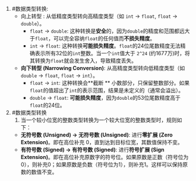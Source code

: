 1. #数据类型转换:
    *   向上转型 : 从低精度类型转向高精度类型（如 `int` -> `float`, `float` -> `double`）。
        *   `float` -> `double`: 这种转换是**安全**的，因为`double`的精度和范围都远大于`float`，可以完全容纳`float`的任何值而**不损失精度**。
        *   `int` -> `float`: 这种转换**可能损失精度**。`float`的24位尾数精度无法精确表示所有32位的`int`整数。当一个`int`值大于 `2^24` (约1677万)时，将其转换为`float`就会发生舍入，导致精度丢失。
    *   **向下转型 (Narrowing Conversion)**: 从高精度类型转向低精度类型（如 `double` -> `float`, `float` -> `int`）。
        *   `float` -> `int`: 这种转换会**截断 ** 小数部分，只保留整数部分。如果`float`的值超出了`int`的表示范围，结果是未定义的（通常会溢出）。
        *   `double` -> `float`: **可能损失精度**，因为`double`的53位尾数精度高于`float`的24位。
2. #数据类型转换 
	1. 当一个较小位宽的整数类型转换为一个较大位宽的整数类型时，规则如下：
	*   **无符号数 (Unsigned) -> 无符号数 (Unsigned)**: 进行**零扩展 (Zero Extension)**。即在高位补充 0，直到达到目标位宽，其数值保持不变。
	*   **有符号数 (Signed) -> 有符号数 (Signed)**: 进行**符号扩展 (Sign Extension)**。即在高位补充原数字的符号位。如果原数是正数（符号位为0），则补充0；如果原数是负数（符号位为1），则补充1。这样可以保持原数的数值不变。